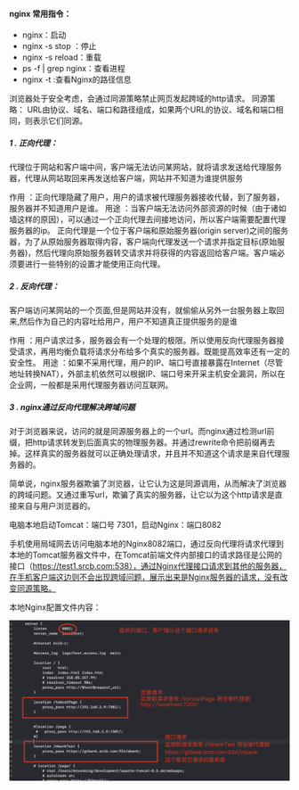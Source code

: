#### nginx 常用指令：

- nginx：启动
- nginx -s stop  ：停止
- nginx -s reload：重载
- ps -f | grep nginx：查看进程
- nginx -t  :查看Nginx的路径信息

浏览器处于安全考虑，会通过同源策略禁止网页发起跨域的http请求。
       同源策略： URL由协议、域名、端口和路径组成，如果两个URL的协议、域名和端口相同，则表示它们同源。

##### 1 . 正向代理：

代理位于网站和客户端中间，客户端无法访问某网站，就将请求发送给代理服务器，代理从网站取回来再发送给客户端，网站并不知道为谁提供服务

作用 ：正向代理隐藏了用户，用户的请求被代理服务器接收代替，到了服务器，服务器并不知道用户是谁。
用途 ：当客户端无法访问外部资源的时候（由于诸如墙这样的原因），可以通过一个正向代理去间接地访问，所以客户端需要配置代理服务器的ip。
正向代理是一个位于客户端和原始服务器(origin server)之间的服务器，为了从原始服务器取得内容，客户端向代理发送一个请求并指定目标(原始服务器)，然后代理向原始服务器转交请求并将获得的内容返回给客户端。客户端必须要进行一些特别的设置才能使用正向代理。

##### 2 . 反向代理：

客户端访问某网站的一个页面,但是网站并没有，就偷偷从另外一台服务器上取回来,然后作为自己的内容吐给用户，用户不知道真正提供服务的是谁

作用 ：用户请求过多，服务器会有一个处理的极限。所以使用反向代理服务器接受请求，再用均衡负载将请求分布给多个真实的服务器。既能提高效率还有一定的安全性。
用途 ：如果不采用代理，用户的IP、端口号直接暴露在Internet（尽管地址转换NAT），外部主机依然可以根据IP、端口号来开采主机安全漏洞，所以在企业网，一般都是采用代理服务器访问互联网。



##### 3 . nginx通过反向代理解决跨域问题

对于浏览器来说，访问的就是同源服务器上的一个url。而nginx通过检测url前缀，把http请求转发到后面真实的物理服务器。并通过rewrite命令把前缀再去掉。这样真实的服务器就可以正确处理请求，并且并不知道这个请求是来自代理服务器的。

简单说，nginx服务器欺骗了浏览器，让它认为这是同源调用，从而解决了浏览器的跨域问题。又通过重写url，欺骗了真实的服务器，让它以为这个http请求是直接来自与用户浏览器的。



电脑本地启动Tomcat：端口号 7301，启动Nginx：端口8082

手机使用局域网去访问电脑本地的Nginx8082端口，通过反向代理将请求代理到本地的Tomcat服务器文件中，在Tomcat前端文件内部接口的请求路径是公网的接口（https://test1.srcb.com:538），通过Nginx代理接口请求到其他的服务器，在手机客户端这边则不会出现跨域问题，展示出来是Nginx服务器的请求，没有改变同源策略。

本地Nginx配置文件内容：

<img src="PictureLibrary/image-20220421215516592.png" alt="image-20220421215516592" style="zoom:50%;" />

